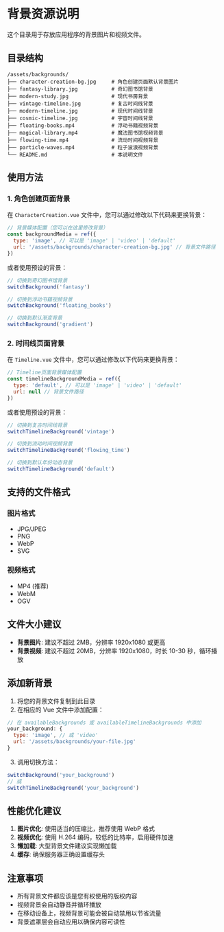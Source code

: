 # 背景资源说明

这个目录用于存放应用程序的背景图片和视频文件。

## 目录结构

```
/assets/backgrounds/
├── character-creation-bg.jpg     # 角色创建页面默认背景图片
├── fantasy-library.jpg           # 奇幻图书馆背景
├── modern-study.jpg              # 现代书房背景
├── vintage-timeline.jpg          # 复古时间线背景
├── modern-timeline.jpg           # 现代时间线背景
├── cosmic-timeline.jpg           # 宇宙时间线背景
├── floating-books.mp4            # 浮动书籍视频背景
├── magical-library.mp4           # 魔法图书馆视频背景
├── flowing-time.mp4              # 流动时间视频背景
├── particle-waves.mp4            # 粒子波浪视频背景
└── README.md                     # 本说明文件
```

## 使用方法

### 1. 角色创建页面背景

在 `CharacterCreation.vue` 文件中，您可以通过修改以下代码来更换背景：

```javascript
// 背景媒体配置（您可以在这里修改背景）
const backgroundMedia = ref({
  type: 'image', // 可以是 'image' | 'video' | 'default'
  url: '/assets/backgrounds/character-creation-bg.jpg' // 背景文件路径
})
```

或者使用预设的背景：

```javascript
// 切换到奇幻图书馆背景
switchBackground('fantasy')

// 切换到浮动书籍视频背景
switchBackground('floating_books')

// 切换到默认渐变背景
switchBackground('gradient')
```

### 2. 时间线页面背景

在 `Timeline.vue` 文件中，您可以通过修改以下代码来更换背景：

```javascript
// Timeline页面背景媒体配置
const timelineBackgroundMedia = ref({
  type: 'default', // 可以是 'image' | 'video' | 'default'
  url: null // 背景文件路径
})
```

或者使用预设的背景：

```javascript
// 切换到复古时间线背景
switchTimelineBackground('vintage')

// 切换到流动时间视频背景
switchTimelineBackground('flowing_time')

// 切换到默认年份动态背景
switchTimelineBackground('default')
```

## 支持的文件格式

### 图片格式
- JPG/JPEG
- PNG
- WebP
- SVG

### 视频格式
- MP4 (推荐)
- WebM
- OGV

## 文件大小建议

- **背景图片**: 建议不超过 2MB，分辨率 1920x1080 或更高
- **背景视频**: 建议不超过 20MB，分辨率 1920x1080，时长 10-30 秒，循环播放

## 添加新背景

1. 将您的背景文件复制到此目录
2. 在相应的 Vue 文件中添加配置：

```javascript
// 在 availableBackgrounds 或 availableTimelineBackgrounds 中添加
your_background: {
  type: 'image', // 或 'video'
  url: '/assets/backgrounds/your-file.jpg'
}
```

3. 调用切换方法：
```javascript
switchBackground('your_background')
// 或
switchTimelineBackground('your_background')
```

## 性能优化建议

1. **图片优化**: 使用适当的压缩比，推荐使用 WebP 格式
2. **视频优化**: 使用 H.264 编码，较低的比特率，启用硬件加速
3. **懒加载**: 大型背景文件建议实现懒加载
4. **缓存**: 确保服务器正确设置缓存头

## 注意事项

- 所有背景文件都应该是您有权使用的版权内容
- 视频背景会自动静音并循环播放
- 在移动设备上，视频背景可能会被自动禁用以节省流量
- 背景遮罩层会自动应用以确保内容可读性 